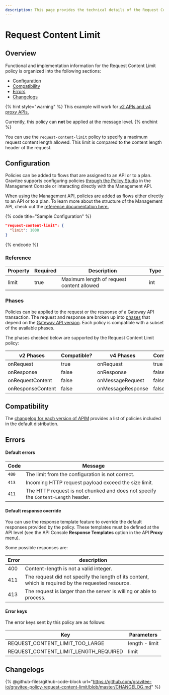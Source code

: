 ```yaml
---
description: This page provides the technical details of the Request Content Limit policy
---
```


# Request Content Limit

## Overview

Functional and implementation information for the Request Content Limit policy is organized into the following sections:

* [Configuration](template-policy-rework-structure-26.md#configuration)
* [Compatibility](template-policy-rework-structure-26.md#compatibility-matrix)
* [Errors](template-policy-rework-structure-26.md#errors)
* [Changelogs](template-policy-rework-structure-26.md#changelogs)

{% hint style="warning" %}
This example will work for [v2 APIs and v4 proxy APIs.](../../overview/gravitee-api-definitions-and-execution-engines.md)

Currently, this policy can **not** be applied at the message level.
{% endhint %}

You can use the `request-content-limit` policy to specify a maximum request content length allowed. This limit is compared to the content length header of the request.

## Configuration

Policies can be added to flows that are assigned to an API or to a plan. Gravitee supports configuring policies [through the Policy Studio](../../guides/policy-design/) in the Management Console or interacting directly with the Management API.

When using the Management API, policies are added as flows either directly to an API or to a plan. To learn more about the structure of the Management API, check out the [reference documentation here.](../management-api-reference/)

{% code title="Sample Configuration" %}
```json
"request-content-limit": {
  "limit": 1000
}
```
{% endcode %}

### Reference

<table><thead><tr><th>Property</th><th data-type="checkbox">Required</th><th>Description</th><th>Type</th></tr></thead><tbody><tr><td>limit</td><td>true</td><td>Maximum length of request content allowed</td><td>int</td></tr></tbody></table>

### Phases

Policies can be applied to the request or the response of a Gateway API transaction. The request and response are broken up into [phases](broken-reference) that depend on the [Gateway API version](../../overview/gravitee-api-definitions-and-execution-engines.md). Each policy is compatible with a subset of the available phases.

The phases checked below are supported by the Request Content Limit policy:

<table data-full-width="false"><thead><tr><th width="209">v2 Phases</th><th width="139" data-type="checkbox">Compatible?</th><th width="188.41136671177264">v4 Phases</th><th data-type="checkbox">Compatible?</th></tr></thead><tbody><tr><td>onRequest</td><td>true</td><td>onRequest</td><td>true</td></tr><tr><td>onResponse</td><td>false</td><td>onResponse</td><td>false</td></tr><tr><td>onRequestContent</td><td>false</td><td>onMessageRequest</td><td>false</td></tr><tr><td>onResponseContent</td><td>false</td><td>onMessageResponse</td><td>false</td></tr></tbody></table>

## Compatibility

The [changelog for each version of APIM](../../releases-and-changelog/changelog/) provides a list of policies included in the default distribution.&#x20;

## Errors

#### Default errors

| Code  | Message                                                                           |
| ----- | --------------------------------------------------------------------------------- |
| `400` | The limit from the configuration is not correct.                                  |
| `413` | Incoming HTTP request payload exceed the size limit.                              |
| `411` | The HTTP request is not chunked and does not specify the `Content-Length` header. |

#### Default response override

You can use the response template feature to override the default responses provided by the policy. These templates must be defined at the API level (see the API Console **Response Templates** option in the API **Proxy** menu).

Some possible responses are:

| Error | description                                                                                         |
| ----- | --------------------------------------------------------------------------------------------------- |
| 400   | Content-length is not a valid integer.                                                              |
| 411   | The request did not specify the length of its content, which is required by the requested resource. |
| 413   | The request is larger than the server is willing or able to process.                                |

#### Error keys

The error keys sent by this policy are as follows:

| Key                                       | Parameters     |
| ----------------------------------------- | -------------- |
| REQUEST\_CONTENT\_LIMIT\_TOO\_LARGE       | length - limit |
| REQUEST\_CONTENT\_LIMIT\_LENGTH\_REQUIRED | limit          |

## Changelogs

{% @github-files/github-code-block url="https://github.com/gravitee-io/gravitee-policy-request-content-limit/blob/master/CHANGELOG.md" %}
